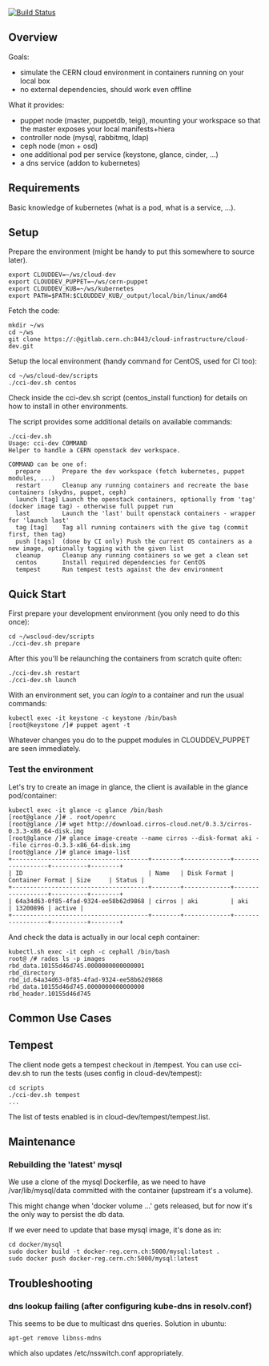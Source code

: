 [![Build Status](https://gitlab.cern.ch/cloud-infrastructure/cloud-dev/ci_settings/edit#)](https://gitlab.cern.ch/cloud-infrastructure/cloud-dev/ci_settings/edit#)

## Overview

Goals:
* simulate the CERN cloud environment in containers running on your local box
* no external dependencies, should work even offline

What it provides:
* puppet node (master, puppetdb, teigi), mounting your workspace so that the master exposes your local manifests+hiera
* controller node (mysql, rabbitmq, ldap)
* ceph node (mon + osd)
* one additional pod per service (keystone, glance, cinder, ...)
* a dns service (addon to kubernetes)

## Requirements

Basic knowledge of kubernetes (what is a pod, what is a service, ...).

## Setup

Prepare the environment (might be handy to put this somewhere to source later).
```
export CLOUDDEV=~/ws/cloud-dev
export CLOUDDEV_PUPPET=~/ws/cern-puppet
export CLOUDDEV_KUB=~/ws/kubernetes
export PATH=$PATH:$CLOUDDEV_KUB/_output/local/bin/linux/amd64
```

Fetch the code:
```
mkdir ~/ws
cd ~/ws
git clone https://:@gitlab.cern.ch:8443/cloud-infrastructure/cloud-dev.git
```

Setup the local environment (handy command for CentOS, used for CI too):
```
cd ~/ws/cloud-dev/scripts
./cci-dev.sh centos
```

Check inside the cci-dev.sh script (centos_install function) for details on how to install in other environments.

The script provides some additional details on available commands:
```
./cci-dev.sh
Usage: cci-dev COMMAND
Helper to handle a CERN openstack dev workspace.

COMMAND can be one of:
  prepare      Prepare the dev workspace (fetch kubernetes, puppet modules, ...)
  restart      Cleanup any running containers and recreate the base containers (skydns, puppet, ceph)
  launch [tag] Launch the openstack containers, optionally from 'tag' (docker image tag) - otherwise full puppet run
  last         Launch the 'last' built openstack containers - wrapper for 'launch last'
  tag [tag]    Tag all running containers with the give tag (commit first, then tag)
  push [tags]  (done by CI only) Push the current OS containers as a new image, optionally tagging with the given list
  cleanup      Cleanup any running containers so we get a clean set
  centos       Install required dependencies for CentOS
  tempest      Run tempest tests against the dev environment

```

## Quick Start

First prepare your development environment (you only need to do this once):
```
cd ~/wscloud-dev/scripts
./cci-dev.sh prepare
```

After this you'll be relaunching the containers from scratch quite often:
```
./cci-dev.sh restart
./cci-dev.sh launch
```

With an environment set, you can *login* to a container and run the usual commands:
```
kubectl exec -it keystone -c keystone /bin/bash
[root@keystone /]# puppet agent -t
```

Whatever changes you do to the puppet modules in CLOUDDEV_PUPPET are seen immediately.

### Test the environment

Let's try to create an image in glance, the client is available in the glance pod/container:
```
kubectl exec -it glance -c glance /bin/bash
[root@glance /]# . root/openrc
[root@glance /]# wget http://download.cirros-cloud.net/0.3.3/cirros-0.3.3-x86_64-disk.img
[root@glance /]# glance image-create --name cirros --disk-format aki --file cirros-0.3.3-x86_64-disk.img
[root@glance /]# glance image-list
+--------------------------------------+--------+-------------+------------------+----------+--------+
| ID                                   | Name   | Disk Format | Container Format | Size     | Status |
+--------------------------------------+--------+-------------+------------------+----------+--------+
| 64a34d63-0f85-4fad-9324-ee58b62d9868 | cirros | aki         | aki              | 13200896 | active |
+--------------------------------------+--------+-------------+------------------+----------+--------+
```

And check the data is actually in our local ceph container:
```
kubectl.sh exec -it ceph -c cephall /bin/bash
root@ /# rados ls -p images
rbd_data.10155d46d745.0000000000000001
rbd_directory
rbd_id.64a34d63-0f85-4fad-9324-ee58b62d9868
rbd_data.10155d46d745.0000000000000000
rbd_header.10155d46d745
```

## Common Use Cases

## Tempest

The client node gets a tempest checkout in /tempest. You can use cci-dev.sh to run the tests (uses config in cloud-dev/tempest):
```
cd scripts
./cci-dev.sh tempest
...
```

The list of tests enabled is in cloud-dev/tempest/tempest.list.


## Maintenance

### Rebuilding the 'latest' mysql

We use a clone of the mysql Dockerfile, as we need to have /var/lib/mysql/data committed with the container (upstream it's a volume).

This might change when 'docker volume ...' gets released, but for now it's the only way to persist the db data.

If we ever need to update that base mysql image, it's done as in:
```
cd docker/mysql
sudo docker build -t docker-reg.cern.ch:5000/mysql:latest .
sudo docker push docker-reg.cern.ch:5000/mysql:latest
```

## Troubleshooting

### dns lookup failing (after configuring kube-dns in resolv.conf)

This seems to be due to multicast dns queries. Solution in ubuntu:
```
apt-get remove libnss-mdns
```

which also updates /etc/nsswitch.conf appropriately.
